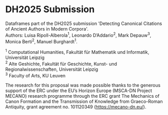 # DH2025 Submission

Dataframes part of the DH2025 submission 'Detecting Canonical Citations of Ancient Authors in Modern Corpora'. \
Authors: Luisa Ripoll-Alberola<sup>1</sup>, Leonardo D’Addario<sup>2</sup>, Mark Depauw<sup>3</sup>, Monica Berti<sup>2</sup>, Manuel Burghardt<sup>1</sup>.

<sup>1</sup> Computational Humanities, Fakultät für Mathematik und Informatik, Universität Leipzig \
<sup>2</sup> Alte Geshichte, Fakultät für Geschichte, Kunst- und Regionalwissenschaften, Universität Leipzig \
<sup>3</sup> Faculty of Arts, KU Leuven

The research for this proposal was made possible thanks to the generous support of the ERC 
under the EU’s Horizon Europe (MSCA-DN Project MECANO) research programme through the ERC grant 
The Mechanics of Canon Formation and the Transmission of Knowledge from Graeco-Roman Antiquity, 
grant agreement no. 101120349 (https://mecano-dn.eu/).
